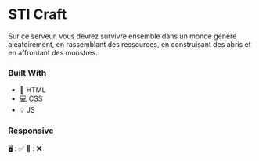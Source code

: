 # STI Craft

Sur ce serveur, vous devrez survivre ensemble dans un monde généré aléatoirement, en rassemblant des ressources, en construisant des abris et en affrontant des monstres.

### Built With

* 📙 HTML
* 💻 CSS
* 💡 JS

### Responsive

🖥️ : ✅
📱 : ❌